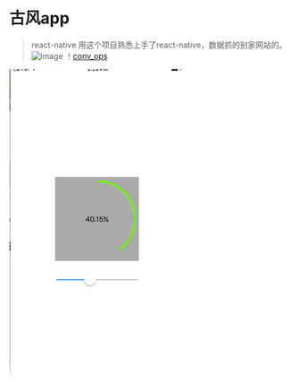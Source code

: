 # 古风app
> react-native
用这个项目熟悉上手了react-native，数据抓的别家网站的。
![image](https://s23.aconvert.com/convert/p3r68-cdx67/ldlql-qtdxy.gif)
！[conv_ops](https://d26dzxoao6i3hh.cloudfront.net/items/0m0D3a2Z0j2v3u320145/conv_ops.gif?v=9ad8eed7)

![image](https://github.com/ZhengYaWei1992/ZWProgressView/blob/master/Untitled3.gif)
